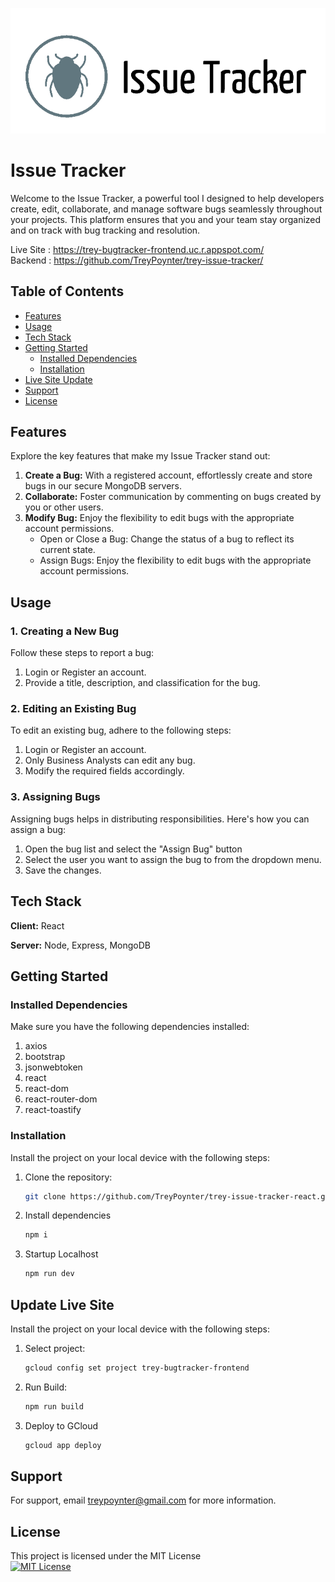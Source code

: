 ![Logo](./public/readme-logo.png)
# Issue Tracker

Welcome to the Issue Tracker, a powerful tool I designed to help developers create, edit, collaborate, 
and manage software bugs seamlessly throughout your projects. This platform ensures that you and your 
team stay organized and on track with bug tracking and resolution.

Live Site : https://trey-bugtracker-frontend.uc.r.appspot.com/ <br />
Backend : https://github.com/TreyPoynter/trey-issue-tracker/

## Table of Contents
- [Features](#features)
- [Usage](#usage)
- [Tech Stack](#tech-stack)
- [Getting Started](#getting-started)
  - [Installed Dependencies](#installed-dependencies)
  - [Installation](#installation)
- [Live Site Update](#update-live-site)
- [Support](#support)
- [License](#license)


## Features
Explore the key features that make my Issue Tracker stand out:

1. **Create a Bug:** With a registered account, effortlessly create and store bugs in our secure MongoDB servers.
2. **Collaborate:** Foster communication by commenting on bugs created by you or other users.
3. **Modify Bug:** Enjoy the flexibility to edit bugs with the appropriate account permissions.
   - Open or Close a Bug: Change the status of a bug to reflect its current state.
   - Assign Bugs: Enjoy the flexibility to edit bugs with the appropriate account permissions.

## Usage

### 1. Creating a New Bug
Follow these steps to report a bug:
1. Login or Register an account.
2. Provide a title, description, and classification for the bug.

### 2. Editing an Existing Bug
To edit an existing bug, adhere to the following steps:
1. Login or Register an account.
2. Only Business Analysts can edit any bug.
3. Modify the required fields accordingly.

### 3. Assigning Bugs
Assigning bugs helps in distributing responsibilities. Here's how you can assign a bug:
1. Open the bug list and select the "Assign Bug" button
2. Select the user you want to assign the bug to from the dropdown menu.
3. Save the changes.

## Tech Stack

**Client:** React

**Server:** Node, Express, MongoDB

## Getting Started

### Installed Dependencies
Make sure you have the following dependencies installed:

1. axios
2. bootstrap
3. jsonwebtoken
4. react
5. react-dom
6. react-router-dom
7. react-toastify

### Installation
Install the project on your local device with the following steps:

1. Clone the repository:
   ```bash
   git clone https://github.com/TreyPoynter/trey-issue-tracker-react.git
2. Install dependencies
    ```bash
    npm i
3. Startup Localhost
    ```bash
    npm run dev

## Update Live Site
Install the project on your local device with the following steps:
1. Select project:
   ```bash
   gcloud config set project trey-bugtracker-frontend
2. Run Build:
   ```bash
   npm run build
3. Deploy to GCloud
    ```bash
    gcloud app deploy

## Support
For support, email treypoynter@gmail.com for more information.

## License
This project is licensed under the MIT License\
[![MIT License](https://img.shields.io/badge/License-MIT-green.svg)](https://choosealicense.com/licenses/mit/)
